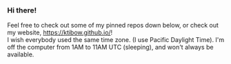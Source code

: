 ### Hi there!
Feel free to check out some of my pinned repos down below, or check out my website, https://ktibow.github.io/!  
I wish everybody used the same time zone. (I use Pacific Daylight Time). I'm off the computer from 1AM to 11AM UTC (sleeping), and won't always be available.  

